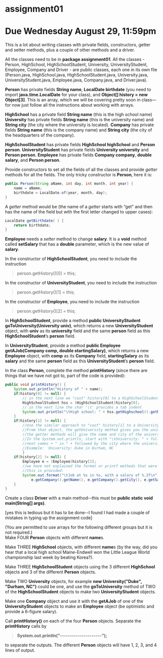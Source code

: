 # assignment01

<h1>Due Wednesday August 29, 11:59pm</h1>

This is a lot about writing classes with private fields, constructors, getter and setter methods, plus a couple of other methods and a driver.

All the classes need to be in <b>package assignment01</b>. All the classes - Person, HighSchool, HighSchoolStudent, University, UniversityStudent, Employee, Company and Driver - are public classes, each one in its own file (Person.java, HighSchool.java, HighSchoolStudent.java, University.java,  UniversityStudent.java,  Employee.java, Company.java, and Driver.java).

 
<b>Person</b> has private fields <b>String name</b>, <b>LocalDate birthdate</b> (you need to import <b>java.time.LocalDate</b> for your class), and <b>Object[] history = new Object[3]</b>. This is an array, which we will be covering pretty soon in class—for now just follow all the instructions about working with arrays.

<b>HighSchool</b> has a private field <b>String name</b> (this is the high school name)
<b>University</b> has private fields <b>String name</b> (this is the university name) and <b>String city</b> (the city where the university is located).
<b>Company</b> has private fields <b>String name</b> (this is the company name) and <b>String city</b> (the city of the headquarters of the company).

<b>HighSchoolStudent</b> has private fields <b>HighSchool highSchool</b> and <b>Person person</b>.
<b>UniversityStudent</b> has private fields <b>University university</b> and <b>Person person</b>.
<b>Employee</b> has private fields <b>Company company</b>, <b>double salary</b>, and <b>Person person</b>.

Provide constructors to set all the fields of all the classes and provide *getter* methods for all the fields. The only tricky constructor is <b>Person</b>, here it is:

```java
public Person(String aName, int day, int month, int year) {
    name = aName;
    birthdate = LocalDate.of(year, month, day);
}
```

A *getter* method would be (the name of a *getter* starts with “get” and then has the name of the field but with the first letter changed to upper cases):

```java
LocalDate getBirthdate( ) {
    return birthdate;
}
```

<b>Employee</b> needs a *setter* method to change <b>salary</b>. It is a <b>void</b> method called <b>setSalary</b> that has a <b>double</b> parameter, which is the new value of <b>salary</b>.

In the constructor of <b>HighSchoolStudent</b>, you need to include the instruction 
 > person.getHistory()[0] = this;  
 
In the constructor of <b>UniversityStudent</b>, you need to include the instruction 
> person.getHistory()[1] = this;  

In the constructor of <b>Employee</b>, you need to include the instruction 
> person.getHistory()[2] = this;  

In <b>HighSchoolStudent</b>, provide a method <b>public UniversityStudent goToUniversity(University univ)</b>, which returns a new <b>UniversityStudent</b> object, with <b>univ</b> as its <b>university</b> field and the same <b>person</b> field as this <b>HighSchoolStudent</b>’s <b>person</b> field.

In <b>UniversityStudent</b>, provide a method <b>public Employee getAJob(Company comp, double startingSalary)</b>, which returns a new <b>Employee</b> object, with <b>comp</b> as its <b>Company</b> field, <b>startingSalary</b> as its <b>salary</b> and the same <b>person</b> field as this <b>UniversityStudent</b>’s <b>person</b> field.



In the class <b>Person</b>, complete the method <b>printHistory</b> (since there are things that we have not got to, part of the code is provided):


```java
public void printHistory() {
	System.out.println("History of " + name);
	if(history[0] != null) {
		// in the next line we "cast" history[0] to a HighSchoolStudent object
		HighSchoolStudent hss = (HighSchoolStudent)history[0];
		// in the next line the char '\t' provides a tab indent
		System.out.println("\tHigh school: " + hss.getHighschool().getName());
	}
	if(history[1] != null) {
		//Use the similar approach to "cast" history[1] to a UniversityStudent object.
		//From that object, the getUniversity method gives you the university and from that
		//the getter methods will give the name and city of the university.
		//In the System.out.println, start with "\tUniversity: " + followed by the name of the university
		//next comes + " in " + followed by the city where the university is located.
		//Example: 	University: Duke in Durham, NC
		}
	if(history[2] != null) {
		Employee e = (Employee)history[2];
		//we have not explained the format or printf methods that were in Lab 1, so 
		//this is provided:
		System.out.format("\tJob at %s in %s, with a salary of %.2f\n", 
			e.getCompany().getName(), e.getCompany().getCity(), e.getSalary());
	}
}
```

Create a class <b>Driver</b> with a main method--this must be <b>public static void main(String[] args)</b>.



[yes this is tedious but it has to be done--I found I had made a couple of mistakes in typing up the assignment code]



(You are permitted to use arrays for the following different groups but it is not required.)  
Make FOUR <b>Person</b> objects with different <b>name</b>s.  

Make THREE <b>HighSchool</b> objects, with different <b>name</b>s (by the way, did you hear that a local high school Maine-Endwell won the Little League World championship last week by beating Korea?).

Make THREE <b>HighSchoolStudent</b> objects using the 3 different <b>HighSchool</b> objects and 3 of the different <b>Person</b> objects.

Make TWO <b>University</b> objects, for example <b>new University("Duke", "Durham, NC")</b> could be one, and use the <b>goToUniversity</b> method of TWO of the <b>HighSchoolStudent</b> objects to make two <b>UniversityStudent</b> objects.

Make one <b>Company</b> object and use it with the <b>getAJob</b> of one of the <b>UniversityStudent</b> objects to make an <b>Employee</b> object (be optimistic and provide a 6-figure salary).  

Call <b>printHistory()</b> on each of the four <b>Person</b> objects. Separate the <b>printHistory</b> calls by 
> <b>System.out.println("---------------------");</b>  

to separate the outputs. The different <b>Person</b> objects will have 1, 2, 3, and 4 lines of output.
